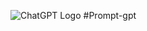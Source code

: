 ![ChatGPT Logo](https://raw.githubusercontent.com/lencx/ChatGPT/v2-dev/public/ChatGPT.png)
#Prompt-gpt
